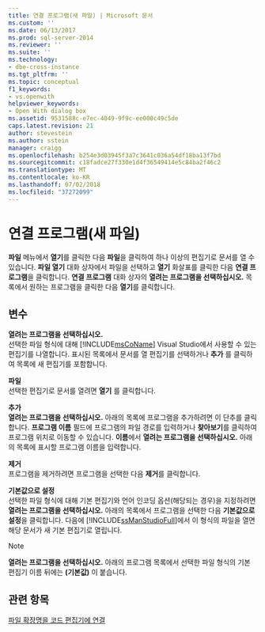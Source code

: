```yaml
---
title: 연결 프로그램(새 파일) | Microsoft 문서
ms.custom: ''
ms.date: 06/13/2017
ms.prod: sql-server-2014
ms.reviewer: ''
ms.suite: ''
ms.technology:
- dbe-cross-instance
ms.tgt_pltfrm: ''
ms.topic: conceptual
f1_keywords:
- vs.openwith
helpviewer_keywords:
- Open With dialog box
ms.assetid: 9531588c-e7ec-4049-9f9c-ee000c49c5de
caps.latest.revision: 21
author: stevestein
ms.author: sstein
manager: craigg
ms.openlocfilehash: b254e3d03945f3a7c3641c036a54df18ba13f7bd
ms.sourcegitcommit: c18fadce27f330e1d4f36549414e5c84ba2f46c2
ms.translationtype: MT
ms.contentlocale: ko-KR
ms.lasthandoff: 07/02/2018
ms.locfileid: "37272099"
---
```

# <a name="open-with-new-file"></a>연결 프로그램(새 파일)
  **파일** 메뉴에서 **열기**를 클릭한 다음 **파일**을 클릭하여 하나 이상의 편집기로 문서를 열 수 있습니다. **파일 열기** 대화 상자에서 파일을 선택하고 **열기** 화살표를 클릭한 다음 **연결 프로그램**을 클릭합니다. **연결 프로그램** 대화 상자의 **열려는 프로그램을 선택하십시오.** 목록에서 원하는 프로그램을 클릭한 다음 **열기**를 클릭합니다.  
  
## <a name="options"></a>변수  
 **열려는 프로그램을 선택하십시오.**  
 선택한 파일 형식에 대해 [!INCLUDE[msCoName](../../includes/msconame-md.md)] Visual Studio에서 사용할 수 있는 편집기를 나열합니다. 표시된 목록에서 문서를 열 편집기를 선택하거나 **추가** 를 클릭하여 목록에 새 편집기를 포함합니다.  
  
 **파일**  
 선택한 편집기로 문서를 열려면 **열기** 를 클릭합니다.  
  
 **추가**  
 **열려는 프로그램을 선택하십시오.** 아래의 목록에 프로그램을 추가하려면 이 단추를 클릭합니다. **프로그램 이름** 필드에 프로그램의 파일 경로를 입력하거나 **찾아보기**를 클릭하여 프로그램 위치로 이동할 수 있습니다. **이름**에서 **열려는 프로그램을 선택하십시오.** 아래의 목록에 표시할 프로그램 이름을 입력합니다.  
  
 **제거**  
 프로그램을 제거하려면 프로그램을 선택한 다음 **제거**를 클릭합니다.  
  
 **기본값으로 설정**  
 선택한 파일 형식에 대해 기본 편집기와 언어 인코딩 옵션(해당되는 경우)을 지정하려면 **열려는 프로그램을 선택하십시오.** 아래의 목록에서 프로그램을 선택한 다음 **기본값으로 설정**을 클릭합니다. 다음에 [!INCLUDE[ssManStudioFull](../../includes/ssmanstudiofull-md.md)]에서 이 형식의 파일을 열면 해당 문서가 새 기본 편집기로 열립니다.  
  
> [!NOTE]  
>  **열려는 프로그램을 선택하십시오.** 아래의 프로그램 목록에서 선택한 파일 형식의 기본 편집기 이름 뒤에는 **(기본값)** 이 붙습니다.  
  
## <a name="see-also"></a>관련 항목  
 [파일 확장명을 코드 편집기에 연결](../../relational-databases/scripting/associate-file-extensions-to-a-code-editor.md)  
  
  
